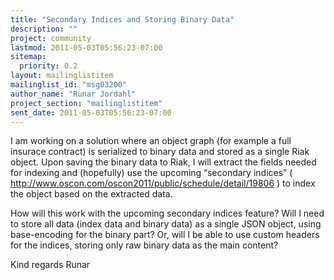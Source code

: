 ```yaml
---
title: "Secondary Indices and Storing Binary Data"
description: ""
project: community
lastmod: 2011-05-03T05:56:23-07:00
sitemap:
  priority: 0.2
layout: mailinglistitem
mailinglist_id: "msg03200"
author_name: "Runar Jordahl"
project_section: "mailinglistitem"
sent_date: 2011-05-03T05:56:23-07:00
---
```



I am working on a solution where an object graph (for example a full
insurace contract) is serialized to binary data and stored as a single
Riak object. Upon saving the binary data to Riak, I will extract the
fields needed for indexing and (hopefully) use the upcoming “secondary
indices” ( http://www.oscon.com/oscon2011/public/schedule/detail/19806
) to index the object based on the extracted data.

How will this work with the upcoming secondary indices feature? Will I
need to store all data (index data and binary data) as a single JSON
object, using base-encoding for the binary part? Or, will I be able to
use custom headers for the indices, storing only raw binary data as
the main content?

Kind regards
Runar

